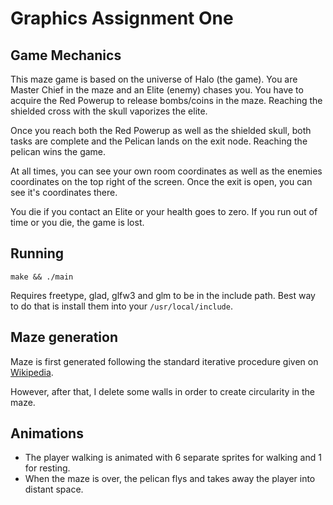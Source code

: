 # Graphics Assignment One

## Game Mechanics

This maze game is based on the universe of Halo (the game). You are Master Chief in the
maze and an Elite (enemy) chases you. You have to acquire the Red Powerup to release
bombs/coins in the maze. Reaching the shielded cross with the skull vaporizes the elite.

Once you reach both the Red Powerup as well as the shielded skull, both tasks are
complete and the Pelican lands on the exit node. Reaching the pelican wins the game.

At all times, you can see your own room coordinates as well as the enemies coordinates
on the top right of the screen. Once the exit is open, you can see it's coordinates 
there.

You die if you contact an Elite or your health goes to zero.
If you run out of time or you die, the game is lost.

## Running

`make && ./main`

Requires freetype, glad, glfw3 and glm to be in the include path. Best way to do that is install them into your `/usr/local/include`.

## Maze generation

Maze is first generated following the standard iterative procedure given on [Wikipedia](https://en.wikipedia.org/wiki/Maze_generation_algorithm#Iterative_implementation).

However, after that, I delete some walls in order to create circularity in the maze.

## Animations

- The player walking is animated with 6 separate sprites for walking and 1 for resting.
- When the maze is over, the pelican flys and takes away the player into distant space.